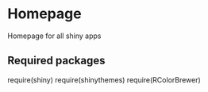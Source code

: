 # Homepage
Homepage for all shiny apps

## Required packages
require(shiny)
require(shinythemes)
require(RColorBrewer)

